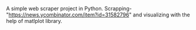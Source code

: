 A simple web scraper project in Python.
Scrapping-"https://news.ycombinator.com/item?id=31582796" and visualizing with the help of matlplot library.
